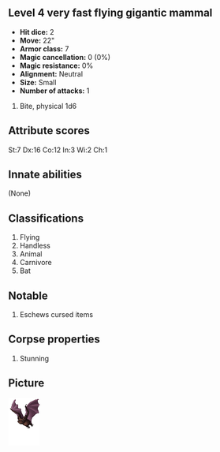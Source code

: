 ## Level 4 very fast flying gigantic mammal
- **Hit dice:** 2
- **Move:** 22"
- **Armor class:** 7
- **Magic cancellation:** 0 (0%)
- **Magic resistance:** 0%
- **Alignment:** Neutral
- **Size:** Small
- **Number of attacks:** 1
1. Bite, physical 1d6
## Attribute scores
St:7 Dx:16 Co:12 In:3 Wi:2 Ch:1
## Innate abilities
(None)
## Classifications
1. Flying
2. Handless
3. Animal
4. Carnivore
5. Bat
## Notable
1. Eschews cursed items
## Corpse properties
1. Stunning
## Picture
![Giant bat](https://github.com/hyvanmielenpelit/GnollHackTileSet/blob/main/Monsters/giant_bat/giant_bat.png)
